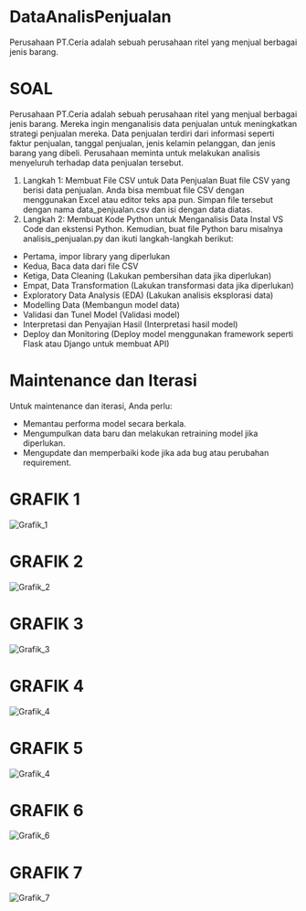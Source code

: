 # DataAnalisPenjualan
Perusahaan PT.Ceria adalah sebuah perusahaan ritel yang menjual berbagai jenis barang. 

# SOAL 
Perusahaan PT.Ceria adalah sebuah perusahaan ritel yang menjual berbagai jenis barang. Mereka ingin menganalisis data penjualan untuk meningkatkan strategi penjualan mereka. Data penjualan terdiri dari informasi seperti faktur penjualan, tanggal penjualan, jenis kelamin pelanggan, dan jenis barang yang dibeli. Perusahaan meminta untuk melakukan analisis menyeluruh terhadap data penjualan tersebut.

1. Langkah 1: Membuat File CSV untuk Data Penjualan
Buat file CSV yang berisi data penjualan. Anda bisa membuat file CSV dengan menggunakan Excel atau editor teks apa pun. Simpan file tersebut dengan nama data_penjualan.csv dan isi dengan data diatas.
2. Langkah 2: Membuat Kode Python untuk Menganalisis Data
Instal VS Code dan ekstensi Python. Kemudian, buat file Python baru misalnya analisis_penjualan.py dan ikuti langkah-langkah berikut:
- Pertama, impor library yang diperlukan
- Kedua, Baca data dari file CSV
- Ketiga, Data Cleaning (Lakukan pembersihan data jika diperlukan)
- Empat, Data Transformation (Lakukan transformasi data jika diperlukan)
- Exploratory Data Analysis (EDA) (Lakukan analisis eksplorasi data)
- Modelling Data (Membangun model data)
- Validasi dan Tunel Model (Validasi model)
- Interpretasi dan Penyajian Hasil (Interpretasi hasil model)
- Deploy dan Monitoring (Deploy model menggunakan framework seperti Flask atau Django untuk membuat API)

# Maintenance dan Iterasi
Untuk maintenance dan iterasi, Anda perlu:
- Memantau performa model secara berkala.
- Mengumpulkan data baru dan melakukan retraining model jika diperlukan.
- Mengupdate dan memperbaiki kode jika ada bug atau perubahan requirement.

# GRAFIK 1
![Grafik_1](https://github.com/SekarwangiLarasati/DataAnalisPenjualan/assets/78289802/b1eec0bb-ecdf-44d5-8765-8b36553492d3)

# GRAFIK 2
![Grafik_2](https://github.com/SekarwangiLarasati/DataAnalisPenjualan/assets/78289802/de4c1b53-ed74-46c2-ab3d-88046ab6b895)

# GRAFIK 3
![Grafik_3](https://github.com/SekarwangiLarasati/DataAnalisPenjualan/assets/78289802/01962bf6-ae7b-433b-b489-8cd32b51e4ad)

# GRAFIK 4
![Grafik_4](https://github.com/SekarwangiLarasati/DataAnalisPenjualan/assets/78289802/d4328ed3-e084-4da9-9d94-72e6e9a0359d)

# GRAFIK 5
![Grafik_4](https://github.com/SekarwangiLarasati/DataAnalisPenjualan/assets/78289802/94caddae-a12c-4641-a47f-f34a10f61b1d)

# GRAFIK 6
![Grafik_6](https://github.com/SekarwangiLarasati/DataAnalisPenjualan/assets/78289802/8d4ebabf-d7b6-4aa8-abf2-15ee24844a01)

# GRAFIK 7
![Grafik_7](https://github.com/SekarwangiLarasati/DataAnalisPenjualan/assets/78289802/1fd1b3c6-a5ce-433a-b3fa-80cb5fe142ed)





